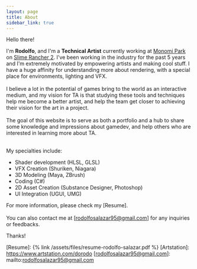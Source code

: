 ```yaml
---
layout: page
title: About
sidebar_link: true
---
```


Hello there! 

I'm <b>Rodolfo</b>, and I'm a <b>Technical Artist</b> currently working at [Monomi Park] on [Slime Rancher 2]. I've been working in the industry for the past 5 years and I'm extremely motivated by empowering artists and making cool stuff. I have a huge affinity for understanding more about rendering, with a special place for environments, lighting and VFX.
<br><br>
I believe a lot in the potential of games bring to the world as an interactive medium, and my vision for TA is that studying these tools and techniques help me become a better artist, and help the team get closer to achieving their vision for the art in a project.
<br><br>
The goal of this website is to serve as both a portfolio and a hub to share some knowledge and impressions about gamedev, and help others who are interested in learning more about TA.
<br><br>

My specialties include:

- Shader development (HLSL, GLSL)
- VFX Creation (Shuriken, Niagara)
- 3D Modeling (Maya, ZBrush)
- Coding (C#)
- 2D Asset Creation (Substance Designer, Photoshop)
- UI Integration (UGUI, UMG)

For more information, please check my [Resume]. 
<br>
<br>
You can also contact me at [rodolfosalazar95@gmail.com] for any inquiries or feedbacks.

Thanks!

[Monomi Park]: http://www.monomipark.com/
[Slime Rancher 2]: https://www.slimerancher.com/
[Resume]: {% link /assets/files/resume-rodolfo-salazar.pdf %}
[Artstation]: https://www.artstation.com/dorodo
[rodolfosalazar95@gmail.com]: mailto:rodolfosalazar95@gmail.com